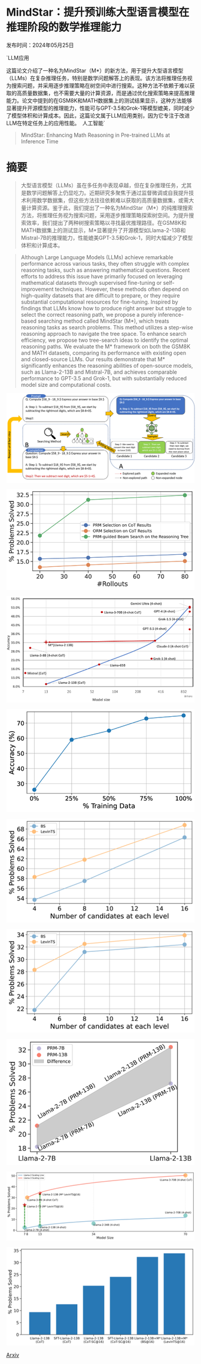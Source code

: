 # MindStar：提升预训练大型语言模型在推理阶段的数学推理能力

发布时间：2024年05月25日

`LLM应用

这篇论文介绍了一种名为MindStar（M*）的新方法，用于提升大型语言模型（LLMs）在复杂推理任务，特别是数学问题解答上的表现。该方法将推理任务视为搜索问题，并采用逐步推理策略在树空间中进行搜索。这种方法不依赖于难以获取的高质量数据集，也不需要大量的计算资源，而是通过优化搜索策略来提高推理能力。论文中提到的在GSM8K和MATH数据集上的测试结果显示，这种方法能够显著提升开源模型的推理能力，性能可与GPT-3.5和Grok-1等模型媲美，同时减少了模型体积和计算成本。因此，这篇论文属于LLM应用类别，因为它专注于改进LLM在特定任务上的应用性能。` `人工智能`

> MindStar: Enhancing Math Reasoning in Pre-trained LLMs at Inference Time

# 摘要

> 大型语言模型（LLMs）虽在多任务中表现卓越，但在复杂推理任务，尤其是数学问题解答上仍显吃力。近期研究多聚焦于通过监督微调或自我提升技术利用数学数据集，但这些方法往往依赖难以获取的高质量数据集，或需大量计算资源。鉴于此，我们提出了一种名为MindStar（M*）的纯推理搜索方法，将推理任务视为搜索问题，采用逐步推理策略探索树空间。为提升搜索效率，我们提出了两种树搜索策略以寻找最优推理路径。在GSM8K和MATH数据集上的测试显示，M*显著提升了开源模型如Llama-2-13B和Mistral-7B的推理能力，性能媲美GPT-3.5和Grok-1，同时大幅减少了模型体积和计算成本。

> Although Large Language Models (LLMs) achieve remarkable performance across various tasks, they often struggle with complex reasoning tasks, such as answering mathematical questions. Recent efforts to address this issue have primarily focused on leveraging mathematical datasets through supervised fine-tuning or self-improvement techniques. However, these methods often depend on high-quality datasets that are difficult to prepare, or they require substantial computational resources for fine-tuning. Inspired by findings that LLMs know how to produce right answer but struggle to select the correct reasoning path, we propose a purely inference-based searching method called MindStar (M*), which treats reasoning tasks as search problems. This method utilizes a step-wise reasoning approach to navigate the tree space. To enhance search efficiency, we propose two tree-search ideas to identify the optimal reasoning paths. We evaluate the M* framework on both the GSM8K and MATH datasets, comparing its performance with existing open and closed-source LLMs. Our results demonstrate that M* significantly enhances the reasoning abilities of open-source models, such as Llama-2-13B and Mistral-7B, and achieves comparable performance to GPT-3.5 and Grok-1, but with substantially reduced model size and computational costs.

![MindStar：提升预训练大型语言模型在推理阶段的数学推理能力](../../../paper_images/2405.16265/archi.png)

![MindStar：提升预训练大型语言模型在推理阶段的数学推理能力](../../../paper_images/2405.16265/x1.png)

![MindStar：提升预训练大型语言模型在推理阶段的数学推理能力](../../../paper_images/2405.16265/x2.png)

![MindStar：提升预训练大型语言模型在推理阶段的数学推理能力](../../../paper_images/2405.16265/x3.png)

![MindStar：提升预训练大型语言模型在推理阶段的数学推理能力](../../../paper_images/2405.16265/x4.png)

![MindStar：提升预训练大型语言模型在推理阶段的数学推理能力](../../../paper_images/2405.16265/x5.png)

![MindStar：提升预训练大型语言模型在推理阶段的数学推理能力](../../../paper_images/2405.16265/x6.png)

![MindStar：提升预训练大型语言模型在推理阶段的数学推理能力](../../../paper_images/2405.16265/x7.png)

![MindStar：提升预训练大型语言模型在推理阶段的数学推理能力](../../../paper_images/2405.16265/x8.png)

[Arxiv](https://arxiv.org/abs/2405.16265)